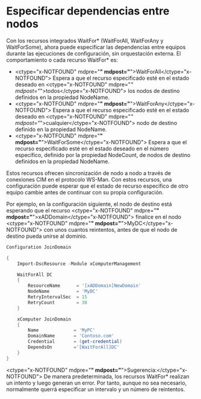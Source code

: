 # Especificar dependencias entre nodos

Con los recursos integrados WaitFor\* (WaitForAll, WaitForAny y WaitForSome), ahora puede especificar las dependencias entre equipos durante las ejecuciones de configuración, sin orquestación externa. El comportamiento o cada recurso WaitFor\* es:

* <ctype="x-NOTFOUND" mdpre="**" mdpost="**">WaitForAll</ctype="x-NOTFOUND"> Espera a que el recurso especificado esté en el estado deseado en <ctype="x-NOTFOUND" mdpre="*" mdpost="*">todos</ctype="x-NOTFOUND"> los nodos de destino definidos en la propiedad NodeName.
* <ctype="x-NOTFOUND" mdpre="**" mdpost="**">WaitForAny</ctype="x-NOTFOUND"> Espera a que el recurso especificado esté en el estado deseado en <ctype="x-NOTFOUND" mdpre="*" mdpost="*">cualquier</ctype="x-NOTFOUND"> nodo de destino definido en la propiedad NodeName.
* <ctype="x-NOTFOUND" mdpre="**" mdpost="**">WaitForSome</ctype="x-NOTFOUND"> Espera a que el recurso especificado esté en el estado deseado en el número específico, definido por la propiedad NodeCount, de nodos de destino definidos en la propiedad NodeName.

Estos recursos ofrecen sincronización de nodo a nodo a través de conexiones CIM en el protocolo WS-Man. Con estos recursos, una configuración puede esperar que el estado de recurso específico de otro equipo cambie antes de continuar con su propia configuración. 

Por ejemplo, en la configuración siguiente, el nodo de destino está esperando que el recurso <ctype="x-NOTFOUND" mdpre="**" mdpost="**">xADDomain</ctype="x-NOTFOUND"> finalice en el nodo <ctype="x-NOTFOUND" mdpre="**" mdpost="**">MyDC</ctype="x-NOTFOUND"> con unos cuantos reintentos, antes de que el nodo de destino pueda unirse al dominio.

```PowerShell
Configuration JoinDomain

{
    Import-DscResource -Module xComputerManagement

    WaitForAll DC
    {
        ResourceName      = '[xADDomain]NewDomain'
        NodeName          = 'MyDC'
        RetryIntervalSec  = 15
        RetryCount        = 30
    }

    xComputer JoinDomain
    {
        Name             = 'MyPC'
        DomainName       = 'Contoso.com'
        Credential       = (get-credential)
        DependsOn        ='[WaitForAll]DC'
    }
}
```
<ctype="x-NOTFOUND" mdpre="**" mdpost="**">Sugerencia:</ctype="x-NOTFOUND"> De manera predeterminada, los recursos WaitFor\* realizan un intento y luego generan un error. Por tanto, aunque no sea necesario, normalmente querrá especificar un intervalo y un número de reintentos.


<!--HONumber=Mar16_HO3-->


